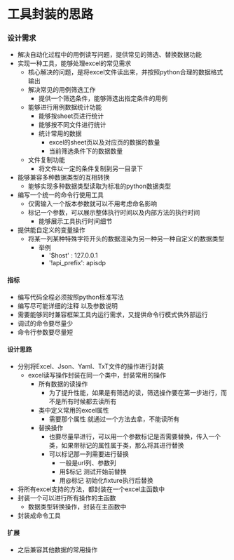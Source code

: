 # 工具封装的思路

### 设计需求
- 解决自动化过程中的用例读写问题，提供常见的筛选、替换数据功能
- 实现一种工具，能够处理excel的常见需求
  - 核心解决的问题，是将excel文件读出来，并按照python合理的数据格式输出
  - 解决常见的用例筛选工作
    - 提供一个筛选条件，能够筛选出指定条件的用例
  - 能够进行用例数据统计功能
    - 能够按sheet页进行统计
    - 能够按不同文件进行统计
    - 统计常用的数据
      - excel的sheet页以及对应页的数据的数量
      - 当前筛选条件下的数据数量
  - 文件复制功能
    - 将文件以一定的条件复制到另一目录下
- 能够兼容多种数据类型的互相转换
  - 能够实现多种数据类型读取为标准的python数据类型
- 编写一个统一的命令行使用工具
  - 仅需输入一个版本参数就可以不用考虑命名影响
  - 标记一个参数，可以展示整体执行时间以及内部方法的执行时间
    - 能够展示工具执行时间细节
- 提供能自定义的变量操作
  - 将某一列某种特殊字符开头的数据渲染为另一种另一种自定义的数据类型
    - 举例
      - '$host' : 127.0.0.1
      - '!api_prefix': apisdp
#### 指标
- 编写代码全程必须按照python标准写法
- 编写尽可能详细的注释 以及参数说明
- 需要能够同时兼容框架工具内运行需求，又提供命令行模式供外部运行
- 调试的命令要尽量少
- 命令行参数要尽量短

#### 设计思路
- 分别将Excel、Json、Yaml、TxT文件的操作进行封装
  - excel读写操作封装在同一个类中，封装常用的操作
    - 所有数据的读操作
      - 为了提升性能，如果是有筛选的读，筛选操作要在第一步进行，而不是所有时候都去读所有
    - 类中定义常用的excel属性
      - 需要那个属性 就通过一个方法去拿，不能读所有
    - 替换操作
      - 也要尽量早进行，可以用一个参数标记是否需要替换，传入一个类，如果带标记的属性属于类，那么将其进行替换
      - 可以标记那一列需要进行替换
        - 一般是url列、参数列
        - 用$标记 测试开始前替换
        - 用@标记 初始化fixture执行后替换
- 将所有excel支持的方法，都封装在一个excel主函数中
- 封装一个可以进行所有操作的主函数
  - 数据类型转换操作，封装在主函数中
- 封装成命令工具

#### 扩展
- 之后兼容其他数据的常用操作
